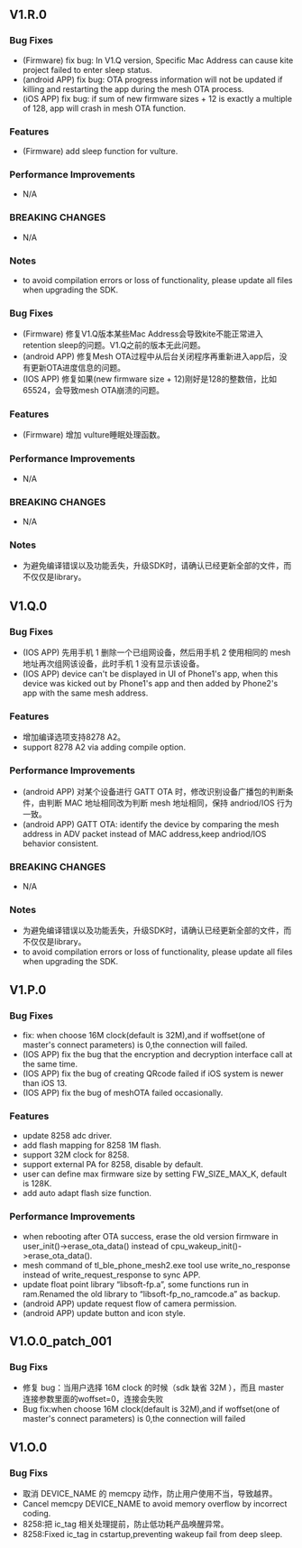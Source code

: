 ## V1.R.0

### Bug Fixes

* (Firmware) fix bug: In V1.Q version, Specific Mac Address can cause kite project failed to enter sleep status. 
* (android APP) fix bug: OTA progress information will not be updated if killing and restarting the app during the mesh OTA process.
* (iOS APP) fix bug: if sum of new firmware sizes + 12 is exactly a multiple of 128, app will crash in mesh OTA function.

### Features

* (Firmware) add sleep function for vulture.

### Performance Improvements

* N/A

### BREAKING CHANGES

* N/A

### Notes

* to avoid compilation errors or loss of functionality, please update all files when upgrading the SDK.


### Bug Fixes

* (Firmware) 修复V1.Q版本某些Mac Address会导致kite不能正常进入retention sleep的问题。V1.Q之前的版本无此问题。
* (android APP) 修复Mesh OTA过程中从后台关闭程序再重新进入app后，没有更新OTA进度信息的问题。
* (IOS APP) 修复如果(new firmware size + 12)刚好是128的整数倍，比如65524，会导致mesh OTA崩溃的问题。

### Features

* (Firmware) 增加 vulture睡眠处理函数。

### Performance Improvements

* N/A

### BREAKING CHANGES

* N/A

### Notes

* 为避免编译错误以及功能丢失，升级SDK时，请确认已经更新全部的文件，而不仅仅是library。

## V1.Q.0

### Bug Fixes

* (IOS APP) 先用手机 1 删除一个已组网设备，然后用手机 2 使用相同的 mesh 地址再次组网该设备，此时手机 1 没有显示该设备。
* (IOS APP) device can't be displayed in UI of Phone1's app, when this device was kicked out by Phone1's app and then added by Phone2's app with the same mesh address.

### Features

* 增加编译选项支持8278 A2。
* support 8278 A2 via adding compile option.

### Performance Improvements

* (android APP) 对某个设备进行 GATT OTA 时，修改识别设备广播包的判断条件，由判断 MAC 地址相同改为判断 mesh 地址相同，保持 andriod/IOS 行为一致。
* (android APP) GATT OTA: identify the device by comparing the mesh address in ADV packet instead of MAC address,keep andriod/IOS behavior consistent.

### BREAKING CHANGES

* N/A

### Notes

* 为避免编译错误以及功能丢失，升级SDK时，请确认已经更新全部的文件，而不仅仅是library。
* to avoid compilation errors or loss of functionality, please update all files when upgrading the SDK.


## V1.P.0
### Bug Fixes

* fix: when choose 16M clock(default is 32M),and if woffset(one of master's connect parameters) is 0,the connection will failed.
* (IOS APP) fix the bug that the encryption and decryption interface call at the same time.
* (IOS APP) fix the bug of creating QRcode failed if iOS system is newer than iOS 13.
* (IOS APP) fix the bug of meshOTA failed occasionally.

### Features

* update 8258 adc driver.
* add flash mapping for 8258 1M flash.
* support 32M clock for 8258.
* support external PA for 8258, disable by default.
* user can define max firmware size by setting FW_SIZE_MAX_K, default is 128K.
* add auto adapt flash size function.

### Performance Improvements

* when rebooting after OTA success, erase the old version firmware in user_init()->erase_ota_data() instead of cpu_wakeup_init()->erase_ota_data().
* mesh command of tl_ble_phone_mesh2.exe tool use write_no_response instead of write_request_response to sync APP.
* update float point library “libsoft-fp.a”, some functions run in ram.Renamed the old library to “libsoft-fp_no_ramcode.a” as backup.
* (android APP) update request flow of camera permission.
* (android APP) update button and icon style.


## V1.O.0_patch_001

### Bug Fixs
* 修复 bug：当用户选择 16M clock 的时候（sdk 缺省 32M ），而且 master 连接参数里面的woffset=0，连接会失败
* Bug fix:when choose 16M clock(default is 32M),and if woffset(one of master's connect parameters) is 0,the connection will failed

## V1.O.0

### Bug Fixs
* 取消 DEVICE_NAME 的 memcpy 动作，防止用户使用不当，导致越界。
* Cancel memcpy DEVICE_NAME to avoid memory overflow by incorrect coding.
* 8258:把 ic_tag 相关处理提前，防止低功耗产品唤醒异常。
* 8258:Fixed ic_tag in cstartup,preventing wakeup fail from deep sleep.

